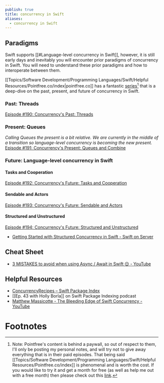 ```yaml
---
publish: true
title: concurrency in Swift
aliases:
  - concurrency in Swift
---
```

## Paradigms 
Swift supports [[#Language-level concurrency in Swift]], however, it is still early days and inevitably you will encounter prior paradigms of concurrency in Swift. You will need to understand these prior paradigms and how to interoperate between them. 

[[Topics/Software Development/Programming Languages/Swift/Helpful Resources/Pointfree.co/index|pointfree.co]] has a fantastic [series](https://www.pointfree.co/collections/concurrency/threads-queues-and-tasks)[^1] that is a deep-dive on the past, present, and future of concurrency in Swift. 

### Past: Threads
[Episode #190: Concurrency's Past: Threads](https://www.pointfree.co/collections/concurrency/threads-queues-and-tasks/ep190-concurrency-s-past-threads)

### Present: Queues
*Calling Queues the present is a bit relative. We are currently in the middle of a transition so language-level concurrency is becoming the new present.*
[Episode #191: Concurrency's Present: Queues and Combine](https://www.pointfree.co/collections/concurrency/threads-queues-and-tasks/ep191-concurrency-s-present-queues-and-combine)
### Future: Language-level concurrency in Swift

#### Tasks and Cooperation
[Episode #192: Concurrency's Future: Tasks and Cooperation](https://www.pointfree.co/collections/concurrency/threads-queues-and-tasks/ep192-concurrency-s-future-tasks-and-cooperation)

#### Sendable and Actors
[Episode #193: Concurrency's Future: Sendable and Actors](https://www.pointfree.co/collections/concurrency/threads-queues-and-tasks/ep193-concurrency-s-future-sendable-and-actors)
#### Structured and Unstructured
[Episode #194: Concurrency's Future: Structured and Unstructured](https://www.pointfree.co/collections/concurrency/threads-queues-and-tasks/ep194-concurrency-s-future-structured-and-unstructured)
- [Getting Started with Structured Concurrency in Swift - Swift on Server](https://swiftonserver.com/getting-started-with-structured-concurrency-in-swift/) 

## Cheat Sheet
- [3 MISTAKES to avoid when using Async / Await in Swift 😌 - YouTube](https://www.youtube.com/watch?v=QdP9IeiBOQ8) 
## Helpful Resources 
- [ConcurrencyRecipes – Swift Package Index](https://swiftpackageindex.com/mattmassicotte/ConcurrencyRecipes) 
- [[Ep. 43 with Holly Borla]] on Swift Package Indexing podcast 
- [Matthew Massicotte - The Bleeding Edge of Swift Concurrency - YouTube](https://www.youtube.com/watch?v=HqjqwW12wpw)  

# Footnotes

[^1]: Note: Pointfree's content is behind a paywall, so out of respect to them, I'll only be posting my personal notes, and will try not to give away everything that is in their paid episodes. That being said [[Topics/Software Development/Programming Languages/Swift/Helpful Resources/Pointfree.co/index]] is phenomenal and is worth the cost. If you would like to try it and get a month for free (as well as help me out with a free month) then please check out this [link](https://www.pointfree.co/subscribe/personal?ref=QiZXGdUd).